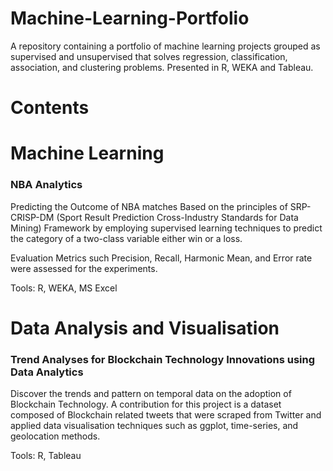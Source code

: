 # Machine-Learning-Portfolio
A repository containing a portfolio of machine learning projects grouped as supervised and unsupervised that solves regression, classification, association, and clustering problems. Presented in R, WEKA and Tableau.

# Contents

# Machine Learning

### NBA Analytics

Predicting the Outcome of NBA matches Based on the principles of SRP-CRISP-DM (Sport Result Prediction Cross-Industry Standards for Data Mining) Framework by employing supervised learning techniques to predict the category of a two-class variable either win or a loss. 

Evaluation Metrics such Precision, Recall, Harmonic Mean, and Error rate were assessed for the experiments.

Tools: R, WEKA, MS Excel


# Data Analysis and Visualisation

### Trend Analyses for Blockchain Technology Innovations using Data Analytics

Discover the trends and pattern on temporal data on the adoption of Blockchain Technology. A contribution for this project is a dataset composed of Blockchain related tweets that were scraped from Twitter and applied data visualisation techniques such as ggplot, time-series, and geolocation methods.

Tools: R, Tableau
